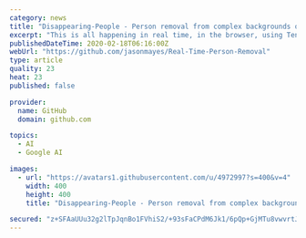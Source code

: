 ```yaml
---
category: news
title: "Disappearing-People - Person removal from complex backgrounds over time."
excerpt: "This is all happening in real time, in the browser, using TensorFlow.js. #MadeWithTFJS This is an experiment. It may not be perfect in all situations. Go ahead and try it right now in your own web browser. Pick your preference and give me a fork / like :-) Feel free to use in your own projects. If you decide to use my code please consider ..."
publishedDateTime: 2020-02-18T06:16:00Z
webUrl: "https://github.com/jasonmayes/Real-Time-Person-Removal"
type: article
quality: 23
heat: 23
published: false

provider:
  name: GitHub
  domain: github.com

topics:
  - AI
  - Google AI

images:
  - url: "https://avatars1.githubusercontent.com/u/4972997?s=400&v=4"
    width: 400
    height: 400
    title: "Disappearing-People - Person removal from complex backgrounds over time."

secured: "z+SFAaUUu32g2lTpJqnBo1FVhiS2/+93sFaCPdM6Jk1/6pQp+GjMTu8vwvrtJZp0feYZADGALZTZSzRsX1bV0k7TFjb0aPn7XHxHiuWUH2t5kbxDLLAKYA2yV3/YgKc7ke3jiFN5evyYmVAFeFGyzbQSclprPy+ldGVQb0s1SAOiRyLFI62OhEetuhP9O410LG9dohdVCHAZKy9+Dk6mIoyXjeCOycMswTjzEXSLpBUbo+GHLPA6Kb2xbJYiCjhgWufkBXdBPRWOvj7gaAnfAaWH9kQTx2IjJNj64hwNy8VKsADgPaVFJvAvjhtyTu3j;JCERN42uH2qzVAmKoW3LQw=="
---
```


